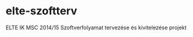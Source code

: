 elte-szoftterv
==============

ELTE IK MSC 2014/15 Szoftverfolyamat tervezése és kivitelezése projekt
